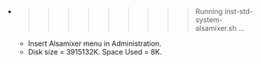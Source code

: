 * >>>>>>>>> Running inst-std-system-alsamixer.sh ...
  * Insert Alsamixer menu in Administration.
  * Disk size = 3915132K. Space Used = 8K.
